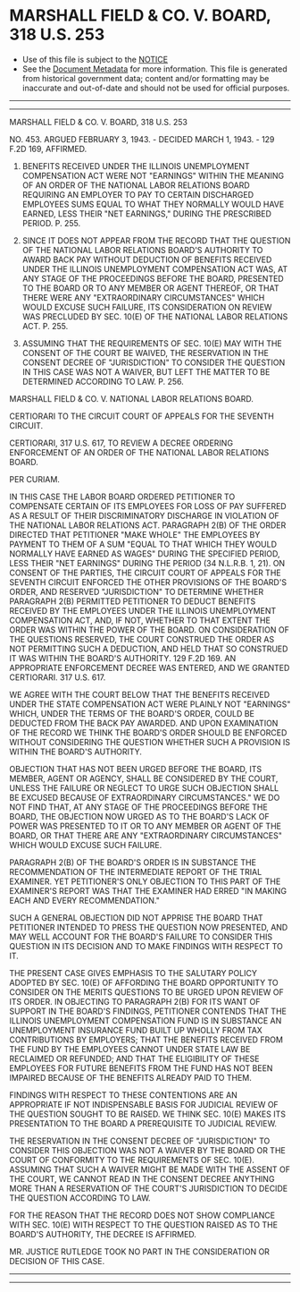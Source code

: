 ---
---

# MARSHALL FIELD & CO. V. BOARD, 318 U.S. 253

* Use of this file is subject to the [NOTICE](https://github.com/publicdocs/notice/blob/master/NOTICE)
* See the [Document Metadata](../../../) for more information.
  This file is generated from historical government data; content and/or formatting may be inaccurate and out-of-date and should not be used for official purposes.

----------
----------

MARSHALL FIELD & CO. V. BOARD, 318 U.S. 253

NO. 453.  ARGUED FEBRUARY 3, 1943.  - DECIDED MARCH 1, 1943.  - 129 F.2D 169, AFFIRMED.

1.  BENEFITS RECEIVED UNDER THE ILLINOIS UNEMPLOYMENT COMPENSATION ACT WERE NOT "EARNINGS" WITHIN THE MEANING OF AN ORDER OF THE NATIONAL LABOR RELATIONS BOARD REQUIRING AN EMPLOYER TO PAY TO CERTAIN DISCHARGED EMPLOYEES SUMS EQUAL TO WHAT THEY NORMALLY WOULD HAVE EARNED, LESS THEIR "NET EARNINGS," DURING THE PRESCRIBED PERIOD.  P. 255.

2.  SINCE IT DOES NOT APPEAR FROM THE RECORD THAT THE QUESTION OF THE NATIONAL LABOR RELATIONS BOARD'S AUTHORITY TO AWARD BACK PAY WITHOUT DEDUCTION OF BENEFITS RECEIVED UNDER THE ILLINOIS UNEMPLOYMENT COMPENSATION ACT WAS, AT ANY STAGE OF THE PROCEEDINGS BEFORE THE BOARD, PRESENTED TO THE BOARD OR TO ANY MEMBER OR AGENT THEREOF, OR THAT THERE WERE ANY "EXTRAORDINARY CIRCUMSTANCES" WHICH WOULD EXCUSE SUCH FAILURE, ITS CONSIDERATION ON REVIEW WAS PRECLUDED BY SEC. 10(E) OF THE NATIONAL LABOR RELATIONS ACT.  P. 255.

3.  ASSUMING THAT THE REQUIREMENTS OF SEC. 10(E) MAY WITH THE CONSENT OF THE COURT BE WAIVED, THE RESERVATION IN THE CONSENT DECREE OF "JURISDICTION" TO CONSIDER THE QUESTION IN THIS CASE WAS NOT A WAIVER, BUT LEFT THE MATTER TO BE DETERMINED ACCORDING TO LAW.  P. 256.

MARSHALL FIELD & CO. V. NATIONAL LABOR RELATIONS BOARD.

CERTIORARI TO THE CIRCUIT COURT OF APPEALS FOR THE SEVENTH CIRCUIT.

CERTIORARI, 317 U.S. 617, TO REVIEW A DECREE ORDERING ENFORCEMENT OF AN ORDER OF THE NATIONAL LABOR RELATIONS BOARD.

PER CURIAM.

IN THIS CASE THE LABOR BOARD ORDERED PETITIONER TO COMPENSATE CERTAIN OF ITS EMPLOYEES FOR LOSS OF PAY SUFFERED AS A RESULT OF THEIR DISCRIMINATORY DISCHARGE IN VIOLATION OF THE NATIONAL LABOR RELATIONS ACT.  PARAGRAPH 2(B) OF THE ORDER DIRECTED THAT PETITIONER "MAKE WHOLE" THE EMPLOYEES BY PAYMENT TO THEM OF A SUM "EQUAL TO THAT WHICH THEY WOULD NORMALLY HAVE EARNED AS WAGES" DURING THE SPECIFIED PERIOD, LESS THEIR "NET EARNINGS" DURING THE PERIOD (34 N.L.R.B. 1, 21).  ON CONSENT OF THE PARTIES, THE CIRCUIT COURT OF APPEALS FOR THE SEVENTH CIRCUIT ENFORCED THE OTHER PROVISIONS OF THE BOARD'S ORDER, AND RESERVED "JURISDICTION" TO DETERMINE WHETHER PARAGRAPH 2(B) PERMITTED PETITIONER TO DEDUCT BENEFITS RECEIVED BY THE EMPLOYEES UNDER THE ILLINOIS UNEMPLOYMENT COMPENSATION ACT, AND, IF NOT, WHETHER TO THAT EXTENT THE ORDER WAS WITHIN THE POWER OF THE BOARD.  ON CONSIDERATION OF THE QUESTIONS RESERVED, THE COURT CONSTRUED THE ORDER AS NOT PERMITTING SUCH A DEDUCTION, AND HELD THAT SO CONSTRUED IT WAS WITHIN THE BOARD'S AUTHORITY.  129 F.2D 169.  AN APPROPRIATE ENFORCEMENT DECREE WAS ENTERED, AND WE GRANTED CERTIORARI.  317 U.S. 617.

WE AGREE WITH THE COURT BELOW THAT THE BENEFITS RECEIVED UNDER THE STATE COMPENSATION ACT WERE PLAINLY NOT "EARNINGS" WHICH, UNDER THE TERMS OF THE BOARD'S ORDER, COULD BE DEDUCTED FROM THE BACK PAY AWARDED.  AND UPON EXAMINATION OF THE RECORD WE THINK THE BOARD'S ORDER SHOULD BE ENFORCED WITHOUT CONSIDERING THE QUESTION WHETHER SUCH A PROVISION IS WITHIN THE BOARD'S AUTHORITY.

OBJECTION THAT HAS NOT BEEN URGED BEFORE THE BOARD, ITS MEMBER, AGENT OR AGENCY, SHALL BE CONSIDERED BY THE COURT, UNLESS THE FAILURE OR NEGLECT TO URGE SUCH OBJECTION SHALL BE EXCUSED BECAUSE OF EXTRAORDINARY CIRCUMSTANCES."  WE DO NOT FIND THAT, AT ANY STAGE OF THE PROCEEDINGS BEFORE THE BOARD, THE OBJECTION NOW URGED AS TO THE BOARD'S LACK OF POWER WAS PRESENTED TO IT OR TO ANY MEMBER OR AGENT OF THE BOARD, OR THAT THERE ARE ANY "EXTRAORDINARY CIRCUMSTANCES" WHICH WOULD EXCUSE SUCH FAILURE.

PARAGRAPH 2(B) OF THE BOARD'S ORDER IS IN SUBSTANCE THE RECOMMENDATION OF THE INTERMEDIATE REPORT OF THE TRIAL EXAMINER.  YET PETITIONER'S ONLY OBJECTION TO THIS PART OF THE EXAMINER'S REPORT WAS THAT THE EXAMINER HAD ERRED "IN MAKING EACH AND EVERY RECOMMENDATION."

SUCH A GENERAL OBJECTION DID NOT APPRISE THE BOARD THAT PETITIONER INTENDED TO PRESS THE QUESTION NOW PRESENTED, AND MAY WELL ACCOUNT FOR THE BOARD'S FAILURE TO CONSIDER THIS QUESTION IN ITS DECISION AND TO MAKE FINDINGS WITH RESPECT TO IT.

THE PRESENT CASE GIVES EMPHASIS TO THE SALUTARY POLICY ADOPTED BY SEC. 10(E) OF AFFORDING THE BOARD OPPORTUNITY TO CONSIDER ON THE MERITS QUESTIONS TO BE URGED UPON REVIEW OF ITS ORDER.  IN OBJECTING TO PARAGRAPH 2(B) FOR ITS WANT OF SUPPORT IN THE BOARD'S FINDINGS, PETITIONER CONTENDS THAT THE ILLINOIS UNEMPLOYMENT COMPENSATION FUND IS IN SUBSTANCE AN UNEMPLOYMENT INSURANCE FUND BUILT UP WHOLLY FROM TAX CONTRIBUTIONS BY EMPLOYERS; THAT THE BENEFITS RECEIVED FROM THE FUND BY THE EMPLOYEES CANNOT UNDER STATE LAW BE RECLAIMED OR REFUNDED; AND THAT THE ELIGIBILITY OF THESE EMPLOYEES FOR FUTURE BENEFITS FROM THE FUND HAS NOT BEEN IMPAIRED BECAUSE OF THE BENEFITS ALREADY PAID TO THEM.

FINDINGS WITH RESPECT TO THESE CONTENTIONS ARE AN APPROPRIATE IF NOT INDISPENSABLE BASIS FOR JUDICIAL REVIEW OF THE QUESTION SOUGHT TO BE RAISED.  WE THINK SEC. 10(E) MAKES ITS PRESENTATION TO THE BOARD A PREREQUISITE TO JUDICIAL REVIEW.

THE RESERVATION IN THE CONSENT DECREE OF "JURISDICTION" TO CONSIDER THIS OBJECTION WAS NOT A WAIVER BY THE BOARD OR THE COURT OF CONFORMITY TO THE REQUIREMENTS OF SEC. 10(E).  ASSUMING THAT SUCH A WAIVER MIGHT BE MADE WITH THE ASSENT OF THE COURT, WE CANNOT READ IN THE CONSENT DECREE ANYTHING MORE THAN A RESERVATION OF THE COURT'S JURISDICTION TO DECIDE THE QUESTION ACCORDING TO LAW.

FOR THE REASON THAT THE RECORD DOES NOT SHOW COMPLIANCE WITH SEC. 10(E) WITH RESPECT TO THE QUESTION RAISED AS TO THE BOARD'S AUTHORITY, THE DECREE IS AFFIRMED.

MR. JUSTICE RUTLEDGE TOOK NO PART IN THE CONSIDERATION OR DECISION OF THIS CASE.


----------
----------

